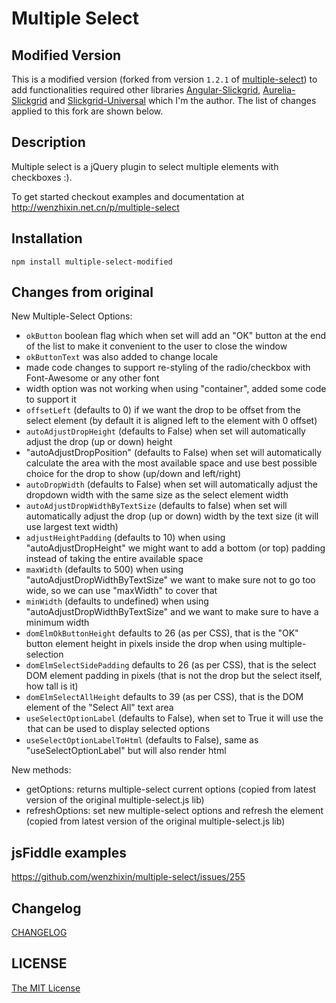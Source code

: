 # Multiple Select

## Modified Version
This is a modified version (forked from version `1.2.1` of [multiple-select](https://github.com/wenzhixin/multiple-select)) to add functionalities required other libraries [Angular-Slickgrid](https://github.com/ghiscoding/Angular-Slickgrid), [Aurelia-Slickgrid](https://github.com/ghiscoding/aurelia-slickgrid) and [Slickgrid-Universal](https://github.com/ghiscoding/slickgrid-universal) which I'm the author. The list of changes applied to this fork are shown below.

## Description
Multiple select is a jQuery plugin to select multiple elements with checkboxes :).

To get started checkout examples and documentation at http://wenzhixin.net.cn/p/multiple-select

## Installation

```shell
npm install multiple-select-modified
```

## Changes from original
New Multiple-Select Options:
 - `okButton` boolean flag which when set will add an "OK" button at the end of the list to make it convenient to the user to close the window
 - `okButtonText` was also added to change locale
 - made code changes to support re-styling of the radio/checkbox with Font-Awesome or any other font
 - width option was not working when using "container", added some code to support it
 - `offsetLeft` (defaults to 0) if we want the drop to be offset from the select element (by default it is aligned left to the element with 0 offset)
 - `autoAdjustDropHeight` (defaults to False) when set will automatically adjust the drop (up or down) height
 - "autoAdjustDropPosition" (defaults to False) when set will automatically calculate the area with the most available space and use best possible choice for the drop to show (up/down and left/right)
 - `autoDropWidth` (defaults to False) when set will automatically adjust the dropdown width with the same size as the select element width
 - `autoAdjustDropWidthByTextSize` (defaults to false) when set will automatically adjust the drop (up or down) width by the text size (it will use largest text width)
 - `adjustHeightPadding` (defaults to 10) when using "autoAdjustDropHeight" we might want to add a bottom (or top) padding instead of taking the entire available space
 - `maxWidth` (defaults to 500) when using "autoAdjustDropWidthByTextSize" we want to make sure not to go too wide, so we can use "maxWidth" to cover that
 - `minWidth` (defaults to undefined) when using "autoAdjustDropWidthByTextSize" and we want to make sure to have a minimum width
 - `domElmOkButtonHeight` defaults to 26 (as per CSS), that is the "OK" button element height in pixels inside the drop when using multiple-selection
 - `domElmSelectSidePadding` defaults to 26 (as per CSS), that is the select DOM element padding in pixels (that is not the drop but the select itself, how tall is it)
 - `domElmSelectAllHeight` defaults to 39 (as per CSS), that is the DOM element of the "Select All" text area
 - `useSelectOptionLabel` (defaults to False), when set to True it will use the <option label=""> that can be used to display selected options
 - `useSelectOptionLabelToHtml` (defaults to False), same as "useSelectOptionLabel" but will also render html

New methods:
 - getOptions: returns multiple-select current options (copied from latest version of the original multiple-select.js lib)
 - refreshOptions: set new multiple-select options and refresh the element (copied from latest version of the original multiple-select.js lib)

## jsFiddle examples

https://github.com/wenzhixin/multiple-select/issues/255

## Changelog

[CHANGELOG](https://github.com/wenzhixin/multiple-select/blob/master/CHANGELOG.md)

## LICENSE

[The MIT License](https://github.com/wenzhixin/multiple-select/blob/master/LICENSE)
